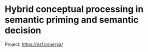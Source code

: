 # Hybrid conceptual processing in semantic priming and semantic decision

Project: https://osf.io/ueryq/
